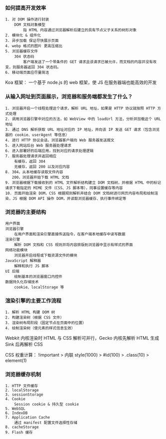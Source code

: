 ### 如何提高开发效率
    1. 对 DOM 操作进行封装
        DOM 文档对象模型
            指 HTML 内容通过浏览器解析后建立的具有节点父子关系的树形对象
    2. 模块化 & 组件化
    3. 异步加载 保证尽快展示页面
    4. webp 格式的图片 更高压缩比
    5. 浏览器缓存文件
        304 状态码
            客户端发送了一个带条件的 GET 请求且该请求已被允许，而文档的内容并没有改变，则服务器返回 304 状态码。
    6. 移动端页面应尽量简洁

Koa 框架：
    一个基于 node.js 的 web 框架，使 JS 在服务器端也能高效的开发

### 从输入网址到页面展示，浏览器和服务端都发生了什么？
    1. 浏览器开启一个线程处理这个请求，解析 URL 地址，如果是 HTTP 协议就按照 HTTP 方式处理
    2. 调用浏览器引擎中对应的方法，如 WebView 中的 loadUrl 方法，分析并加载这个 URL 地址
    3. 通过 DNS 解析获取 URL 地址对应的 IP 地址，并向该 IP 发送 GET 请求（包含浏览器的 cookie、userAgent 等信息）
    4. 进行 HTTP 协议会话，浏览器客户端向 Web 服务器发送报文
    5. 进入网站后台 Web 服务器处理请求
    6. 进入部署好的后端应用，找到对应的请求处理逻辑
    7. 服务器处理请求并返回相应
        有缓存，返回 304
        无缓存，返回 200 以及对应内容
    8. 304，从本地缓存读取文件内容
       200，浏览器开始下载 HTML 文档
    9. 浏览器根据下载接收到的 HTML 文件解析结构建立 DOM 文档树，并根据 HTML 中的标记请求下载指定的 MIME 文件（CSS、JS 脚本等），同事设置缓存等内容
    10. 页面开始渲染 DOM，CSS 根据规则解析并结合 DOM 文档树进行网页内容布局和绘制渲染，JS 根据 DOM API 操作 DOM，并读取浏览器缓存、执行事件绑定等

### 浏览器的主要结构
    用户界面
    浏览器引擎
        在用户界面和渲染引擎直接传送指令，在客户端本地缓存中读写数据
    渲染引擎
        解析 DOM 文档和 CSS 规则并将内容排版到浏览器中显示有样式的界面
    网络功能模块
        浏览器开启线程或下载资源文件的模块
    JavaScript 解释器
        解释和执行 JS 脚本
    UI 后端
        绘制基本的浏览器窗口内控件
    数据持久化存储技术
        cookie、localStorage 等

### 渲染引擎的主要工作流程
    1. 解析 HTML 构建 DOM 树
    2. 构建渲染树（根据 CSS 文件）
    3. 渲染树布局阶段（固定节点在页面中的位置）
    4. 绘制渲染树（使元素的样式信息生效）

Webkit 内核渲染时 HTML 与 CSS 解析可并行，Gecko 内核先解析 HTML 生成 Sink 后再解析 CSS

CSS 权重计算：
    !important > 内联 style(1000) > #id(100) > .class(10) > element(1)

### 浏览器缓存机制
    1. HTTP 文件缓存
    2. localStorage
    3. sessionStorage
    4. Cookie
        Session cookie & 持久型 cookie
    5. WebSQL
    6. IndexDB
    7. Application Cache
        通过 manifest 配置文件选择性存储
    8. cacheStorage
    9. Flash 缓存
